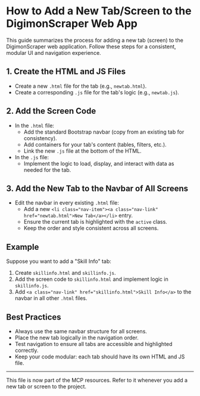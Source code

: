 # How to Add a New Tab/Screen to the DigimonScraper Web App

This guide summarizes the process for adding a new tab (screen) to the DigimonScraper web application. Follow these steps for a consistent, modular UI and navigation experience.

## 1. Create the HTML and JS Files
- Create a new `.html` file for the tab (e.g., `newtab.html`).
- Create a corresponding `.js` file for the tab's logic (e.g., `newtab.js`).

## 2. Add the Screen Code
- In the `.html` file:
  - Add the standard Bootstrap navbar (copy from an existing tab for consistency).
  - Add containers for your tab's content (tables, filters, etc.).
  - Link the new `.js` file at the bottom of the HTML.
- In the `.js` file:
  - Implement the logic to load, display, and interact with data as needed for the tab.

## 3. Add the New Tab to the Navbar of All Screens
- Edit the navbar in every existing `.html` file:
  - Add a new `<li class="nav-item"><a class="nav-link" href="newtab.html">New Tab</a></li>` entry.
  - Ensure the current tab is highlighted with the `active` class.
  - Keep the order and style consistent across all screens.

## Example
Suppose you want to add a "Skill Info" tab:
1. Create `skillinfo.html` and `skillinfo.js`.
2. Add the screen code to `skillinfo.html` and implement logic in `skillinfo.js`.
3. Add `<a class="nav-link" href="skillinfo.html">Skill Info</a>` to the navbar in all other `.html` files.

## Best Practices
- Always use the same navbar structure for all screens.
- Place the new tab logically in the navigation order.
- Test navigation to ensure all tabs are accessible and highlighted correctly.
- Keep your code modular: each tab should have its own HTML and JS file.

---

This file is now part of the MCP resources. Refer to it whenever you add a new tab or screen to the project.
